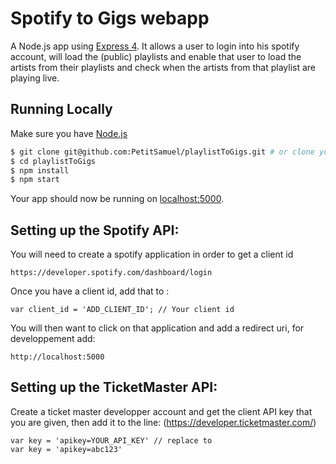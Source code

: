 # Spotify to Gigs webapp

A Node.js app using [Express 4](http://expressjs.com/).
It allows a user to login into his spotify account, will load the (public) playlists and enable that user to load
the artists from their playlists and check when the artists from that playlist are playing live.

## Running Locally

Make sure you have [Node.js](http://nodejs.org/)

```sh
$ git clone git@github.com:PetitSamuel/playlistToGigs.git # or clone your own fork
$ cd playlistToGigs
$ npm install
$ npm start
```

Your app should now be running on [localhost:5000](http://localhost:5000/).

## Setting up the Spotify API:

You will need to create a spotify application in order to get a client id

```
https://developer.spotify.com/dashboard/login
```

Once you have a client id, add that to :

```
var client_id = 'ADD_CLIENT_ID'; // Your client id
```

You will then want to click on that application and add a redirect uri, for developpement add:
```
http://localhost:5000
```

## Setting up the TicketMaster API:

Create a ticket master developper account and get the client API key that you are given, then add it to the line:
(https://developer.ticketmaster.com/)
```
var key = 'apikey=YOUR_API_KEY' // replace to
var key = 'apikey=abc123'
```
